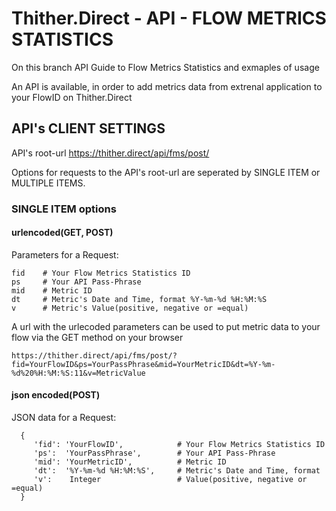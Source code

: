 # Thither.Direct - API - FLOW METRICS STATISTICS 
On this branch API Guide to Flow Metrics Statistics and exmaples of usage 

An API is available, in order to add metrics data from extrenal application to your FlowID on Thither.Direct

## API's CLIENT SETTINGS
API's root-url https://thither.direct/api/fms/post/

Options for requests to the API's root-url are seperated by SINGLE ITEM or MULTIPLE ITEMS.

### SINGLE ITEM options

#### urlencoded(GET, POST) 
  
  Parameters for a Request:

    fid    # Your Flow Metrics Statistics ID
    ps     # Your API Pass-Phrase
    mid    # Metric ID
    dt     # Metric's Date and Time, format %Y-%m-%d %H:%M:%S
    v      # Metric's Value(positive, negative or =equal)
    
A url with the urlecoded parameters can be used to put metric data to your flow via the GET method on your browser

    https://thither.direct/api/fms/post/?fid=YourFlowID&ps=YourPassPhrase&mid=YourMetricID&dt=%Y-%m-%d%20%H:%M:%S:11&v=MetricValue

#### json encoded(POST) 
  
  JSON data for a Request:
  
      {
         'fid': 'YourFlowID',            # Your Flow Metrics Statistics ID
         'ps':  'YourPassPhrase',        # Your API Pass-Phrase
         'mid': 'YourMetricID',          # Metric ID
         'dt':  '%Y-%m-%d %H:%M:%S',     # Metric's Date and Time, format 
         'v':    Integer                 # Value(positive, negative or =equal)
      }
    
